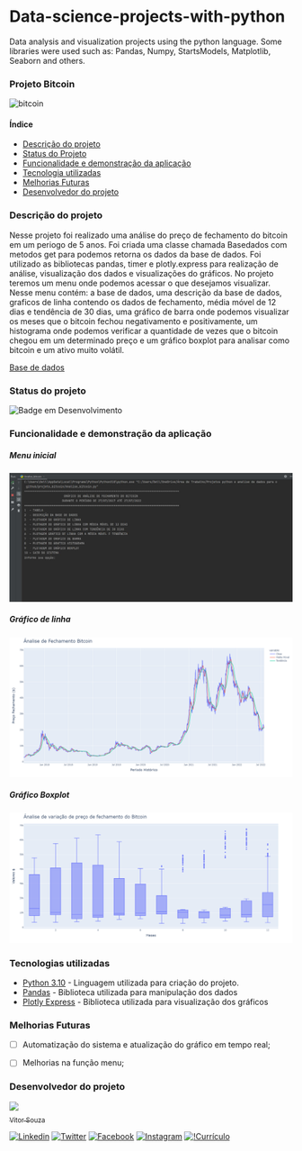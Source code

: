 # Data-science-projects-with-python
Data analysis and visualization projects using the python language. Some libraries were used such as: Pandas, Numpy, StartsModels, Matplotlib, Seaborn and others.

### Projeto Bitcoin

![bitcoin](https://www.suno.com.br/wp-content/uploads/2018/01/moeda-bitcoin-1.jpg)

#### Índice

* [Descrição do projeto](#descrio-do-projeto)
* [Status do Projeto](#status-do-projeto)
* [Funcionalidade e demonstração da aplicação](#funcionalidade-e-demonstrao-da-aplicao)
* [Tecnologia utilizadas](#tecnologias-utilizadas)
* [Melhorias Futuras](#melhorias-futuras)
* [Desenvolvedor do projeto](#desenvolvedor-do-projeto)

### Descrição do projeto
Nesse projeto foi realizado uma análise do preço de fechamento do bitcoin em um periogo de 5 anos. 
Foi criada uma classe chamada Basedados com metodos get para podemos retorna os dados da base de dados. 
Foi utilizado as bibliotecas pandas, timer e plotly.express para realização de análise, visualização 
dos dados e visualizações do gráficos. 
No projeto teremos um menu onde podemos acessar o que desejamos visualizar. Nesse menu contém: a base
de dados, uma descrição da base de dados, graficos de linha contendo os dados de fechamento, média móvel
de 12 dias e tendência de 30 dias, uma gráfico de barra onde podemos visualizar os meses que o bitcoin
fechou negativamento e positivamente, um histograma onde podemos verificar a quantidade de vezes que o
bitcoin chegou em um determinado preço e um gráfico boxplot para analisar como bitcoin e um ativo muito
volátil.

[Base de dados](https://br.financas.yahoo.com/quote/BTC-USD/history?period1=1501113600&period2=1658880000&interval=1d&filter=history&frequency=1d&includeAdjustedClose=true "Histórico de preços bitcoin")

### Status do projeto
![Badge em Desenvolvimento](http://img.shields.io/static/v1?label=STATUS&message=%20CONCLUÍDO&color=GREEN&style=for-the-badge)

### Funcionalidade e demonstração da aplicação

##### Menu inicial 
![Menu](projeto_bitcoin/imagens/menu.JPG)

##### Gráfico de linha
![Gráfico Linha](projeto_bitcoin/imagens/newplot.png)

##### Gráfico Boxplot
![Gráfico Boxplot](projeto_bitcoin/imagens/grafico%20boxplot.png)

### Tecnologias utilizadas 
* [Python 3.10](https://www.python.org/downloads/) - Linguagem utilizada para criação do projeto.
* [Pandas](https://pandas.pydata.org/) - Biblioteca utilizada para manipulação dos dados
* [Plotly Express](https://plotly.com/python/plotly-express/) - Biblioteca utilizada para visualização dos gráficos


### Melhorias Futuras
- [ ] Automatização do sistema e atualização do gráfico em tempo real; 
- [ ] Melhorias na função menu; 



### Desenvolvedor do projeto
[<img src="https://avatars.githubusercontent.com/u/96426356?s=400&u=cb53042cc402d962207c7a20dfb6804a580f9526&v=4" width=115><br><sub>Vitor Souza</sub> ](https://github.com/vitorhssouza)


[![Linkedin](https://img.shields.io/badge/LinkedIn-0077B5?style=for-the-badge&logo=linkedin&logoColor=white)](https://www.linkedin.com/in/vitorhugossouza/)
[![Twitter](https://img.shields.io/badge/Twitter-%231DA1F2.svg?style=for-the-badge&logo=Twitter&logoColor=white)](https://twitter.com/VitorHSSouza10)
[![Facebook](https://img.shields.io/badge/Facebook-1877F2?style=for-the-badge&logo=facebook&logoColor=white)](https://www.facebook.com/vitorugoo.kta) 
[![Instagram](https://img.shields.io/badge/Instagram-E4405F?style=for-the-badge&logo=instagram&logoColor=white)](https://www.instagram.com/viitorsouza10/) 
[![!Currículo](https://img.shields.io/badge/website-000000?style=for-the-badge&logo=About.me&logoColor=white)](https://vitorhssouza.github.io/#home)


    

